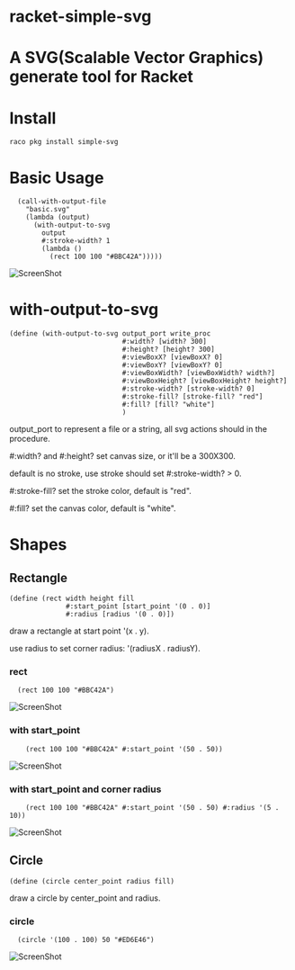 # racket-simple-svg

A SVG(Scalable Vector Graphics) generate tool for Racket
==================

# Install
    raco pkg install simple-svg

# Basic Usage
```racket
  (call-with-output-file
    "basic.svg"
    (lambda (output)
      (with-output-to-svg
        output
        #:stroke-width? 1
        (lambda ()
          (rect 100 100 "#BBC42A")))))
```
![ScreenShot](simple-svg/showcase/shapes/rect/rect.svg)

# with-output-to-svg
```racket
(define (with-output-to-svg output_port write_proc
                            #:width? [width? 300]
                            #:height? [height? 300]
                            #:viewBoxX? [viewBoxX? 0]
                            #:viewBoxY? [viewBoxY? 0]
                            #:viewBoxWidth? [viewBoxWidth? width?]
                            #:viewBoxHeight? [viewBoxHeight? height?]
                            #:stroke-width? [stroke-width? 0]
                            #:stroke-fill? [stroke-fill? "red"]
                            #:fill? [fill? "white"]
                            )
```

  output_port to represent a file or a string, all svg actions should in the procedure.
  
  #:width? and #:height? set canvas size, or it'll be a 300X300.

  default is no stroke, use stroke should set #:stroke-width? > 0.

  #:stroke-fill? set the stroke color, default is "red".

  #:fill? set the canvas color, default is "white".
# Shapes

## Rectangle

```racket
(define (rect width height fill
              #:start_point [start_point '(0 . 0)]
              #:radius [radius '(0 . 0)])
```

  draw a rectangle at start point '(x . y).

  use radius to set corner radius: '(radiusX . radiusY).

### rect
```racket
  (rect 100 100 "#BBC42A")
```
![ScreenShot](simple-svg/showcase/shapes/rect/rect.svg)

### with start_point
```racket
    (rect 100 100 "#BBC42A" #:start_point '(50 . 50))
```
![ScreenShot](simple-svg/showcase/shapes/rect/rect_y.svg)

### with start_point and corner radius
```racket
    (rect 100 100 "#BBC42A" #:start_point '(50 . 50) #:radius '(5 . 10))
```
![ScreenShot](simple-svg/showcase/shapes/rect/rect_radius.svg)

## Circle

```racket
(define (circle center_point radius fill)
```
  draw a circle by center_point and radius.
  
### circle
```racket
  (circle '(100 . 100) 50 "#ED6E46")
```
![ScreenShot](simple-svg/showcase/shapes/circle/circle.svg)
